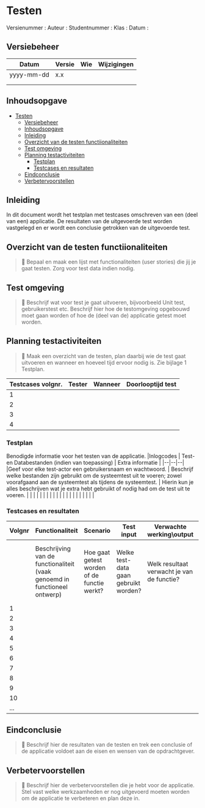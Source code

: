# Testen

Versienummer :
Auteur :
Studentnummer :
Klas :
Datum :

<div style="page-break-after: always;"></div>

## Versiebeheer

| Datum      | Versie | Wie | Wijzigingen |
| ---------- | ------ | --- | ----------- |
| yyyy-mm-dd | x.x    |     |             |
|            |        |     |             |
|            |        |     |             |


<div style="page-break-after: always;"></div>

## Inhoudsopgave

- [Testen](#testen)
  - [Versiebeheer](#versiebeheer)
  - [Inhoudsopgave](#inhoudsopgave)
  - [Inleiding](#inleiding)
  - [Overzicht van de testen functiionaliteiten](#overzicht-van-de-testen-functiionaliteiten)
  - [Test omgeving](#test-omgeving)
  - [Planning testactiviteiten](#planning-testactiviteiten)
    - [Testplan](#testplan)
    - [Testcases en resultaten](#testcases-en-resultaten)
  - [Eindconclusie](#eindconclusie)
  - [Verbetervoorstellen](#verbetervoorstellen)

<div style="page-break-after: always;"></div>

## Inleiding

In dit document wordt het testplan met testcases omschreven van een (deel van een) applicatie. De resultaten van de uitgevoerde test worden vastgelegd en er wordt een conclusie getrokken van de uitgevoerde test.

## Overzicht van de testen functiionaliteiten

>:memo: Bepaal en maak een lijst met functionaliteiten (user stories) die jij je gaat testen. Zorg voor test data indien nodig.

## Test omgeving

>:memo: Beschrijf wat voor test je gaat uitvoeren, bijvoorbeeld Unit test, gebruikerstest etc. Beschrijf hier hoe de testomgeving opgebouwd moet gaan worden of hoe de (deel van de) applicatie getest moet worden.

## Planning testactiviteiten

>:memo: Maak een overzicht van de testen, plan daarbij wie de test gaat uitvoeren en wanneer en hoeveel tijd ervoor nodig is. Zie bijlage 1 Testplan.

|Testcases volgnr. | Tester | Wanneer | Doorlooptijd test |
|------------------|--------|---------|-------------------|
| 1 |	 |	 |	 |
| 2 |	 |	 |	 |
| 3 |	 |	 |	 |
| 4 |	 |	 |	 |

<div style="page-break-after: always;"></div>

### Testplan

Benodigde informatie voor het testen van de applicatie.
|Inlogcodes | Test- en Databestanden (indien van toepassing) | Extra informatie |
|--|--|--|
|Geef voor elke test-actor een gebruikersnaam en wachtwoord. | Beschrijf welke bestanden zijn gebruikt om de systeemtest uit te voeren; zowel voorafgaand aan de systeemtest als tijdens de systeemtest. | Hierin kun je alles beschrijven wat je extra hebt gebruikt of nodig had om de test uit te voeren. |
| | | |
| | | |
| | | |
| | | |
| | | |

### Testcases en resultaten

| Volgnr | Functionaliteit | Scenario | Test input | Verwachte werking\output | Werkelijke werking\output | Conclusie test |
|--------|------------------|----------|------------|--------------------------|--------------------------|----------------|
| |Beschrijving van de functionaliteit (vaak genoemd in functioneel ontwerp) | Hoe gaat getest worden of de functie werkt? | Welke test-data gaan gebruikt worden? | Welk resultaat verwacht je van de functie? | Wat is het resultaat van de test? | Werkt de functie zoals verwacht? Indien van niet geef aan wat fout is. |
| 1 | | | | | | |
| 2 | | | | | | |
| 3 | | | | | | |
| 4 | | | | | | |
| 5 | | | | | | |
| 6 | | | | | | |
| 7 | | | | | | |
| 8 | | | | | | |
| 9 | | | | | | |
| 10 | | | | | | |
| ... | | | | | | |



<div style="page-break-after: always;"></div>

## Eindconclusie

>:memo: Beschrijf hier de resultaten van de testen en trek een conclusie of de applicatie voldoet aan de eisen en wensen van de opdrachtgever.

## Verbetervoorstellen

>:memo: Beschrijf hier de verbetervoorstellen die je hebt voor de applicatie. Stel vast welke werkzaamheden er nog uitgevoerd moeten worden om de applicatie te verbeteren en plan deze in.

